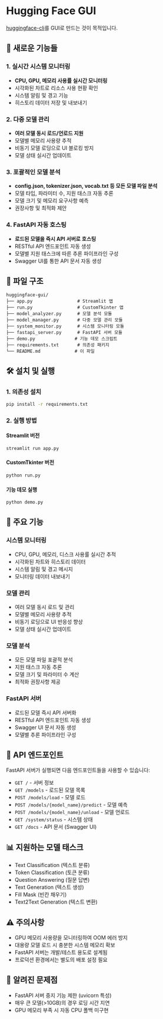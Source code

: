 # Hugging Face GUI

[huggingface-cli](https://huggingface.co/docs/huggingface_hub/ko/guides/cli)를 GUI로 만드는 것이 목적입니다.

## 🚀 새로운 기능들

### 1. 실시간 시스템 모니터링
- **CPU, GPU, 메모리 사용률 실시간 모니터링**
- 시각화된 차트로 리소스 사용 현황 확인
- 시스템 알림 및 경고 기능
- 히스토리 데이터 저장 및 내보내기

### 2. 다중 모델 관리
- **여러 모델 동시 로드/언로드 지원**
- 모델별 메모리 사용량 추적
- 비동기 모델 로딩으로 UI 블로킹 방지
- 모델 상태 실시간 업데이트

### 3. 포괄적인 모델 분석
- **config.json, tokenizer.json, vocab.txt 등 모든 모델 파일 분석**
- 모델 타입, 파라미터 수, 지원 태스크 자동 추론
- 모델 크기 및 메모리 요구사항 예측
- 권장사항 및 최적화 제안

### 4. FastAPI 자동 호스팅
- **로드된 모델을 즉시 API 서버로 호스팅**
- RESTful API 엔드포인트 자동 생성
- 모델별 지원 태스크에 따른 추론 파이프라인 구성
- Swagger UI를 통한 API 문서 자동 생성

## 📁 파일 구조

```
huggingface-gui/
├── app.py                 # Streamlit 앱
├── run.py                 # CustomTkinter 앱
├── model_analyzer.py      # 모델 분석 모듈
├── model_manager.py       # 다중 모델 관리 모듈
├── system_monitor.py      # 시스템 모니터링 모듈
├── fastapi_server.py      # FastAPI 서버 모듈
├── demo.py               # 기능 데모 스크립트
├── requirements.txt       # 의존성 패키지
└── README.md             # 이 파일
```

## 🛠️ 설치 및 실행

### 1. 의존성 설치
```bash
pip install -r requirements.txt
```

### 2. 실행 방법

#### Streamlit 버전
```bash
streamlit run app.py
```

#### CustomTkinter 버전
```bash
python run.py
```

#### 기능 데모 실행
```bash
python demo.py
```

## 🎯 주요 기능

### 시스템 모니터링
- CPU, GPU, 메모리, 디스크 사용률 실시간 추적
- 시각화된 차트와 히스토리 데이터
- 시스템 알림 및 경고 메시지
- 모니터링 데이터 내보내기

### 모델 관리
- 여러 모델 동시 로드 및 관리
- 모델별 메모리 사용량 추적
- 비동기 로딩으로 UI 반응성 향상
- 모델 상태 실시간 업데이트

### 모델 분석
- 모든 모델 파일 포괄적 분석
- 지원 태스크 자동 추론
- 모델 크기 및 파라미터 수 계산
- 최적화 권장사항 제공

### FastAPI 서버
- 로드된 모델 즉시 API 서버화
- RESTful API 엔드포인트 자동 생성
- Swagger UI 문서 자동 생성
- 모델별 추론 파이프라인 구성

## 🔧 API 엔드포인트

FastAPI 서버가 실행되면 다음 엔드포인트들을 사용할 수 있습니다:

- `GET /` - 서버 정보
- `GET /models` - 로드된 모델 목록
- `POST /models/load` - 모델 로드
- `POST /models/{model_name}/predict` - 모델 예측
- `POST /models/{model_name}/unload` - 모델 언로드
- `GET /system/status` - 시스템 상태
- `GET /docs` - API 문서 (Swagger UI)

## 📊 지원하는 모델 태스크

- Text Classification (텍스트 분류)
- Token Classification (토큰 분류)
- Question Answering (질문 답변)
- Text Generation (텍스트 생성)
- Fill Mask (빈칸 채우기)
- Text2Text Generation (텍스트 변환)

## ⚠️ 주의사항

- GPU 메모리 사용량을 모니터링하여 OOM 에러 방지
- 대용량 모델 로드 시 충분한 시스템 메모리 확보
- FastAPI 서버는 개발/테스트 용도로 설계됨
- 프로덕션 환경에서는 별도의 배포 설정 필요

## 🐛 알려진 문제점

- FastAPI 서버 중지 기능 제한 (uvicorn 특성)
- 매우 큰 모델(>10GB)의 경우 로딩 시간 지연
- GPU 메모리 부족 시 자동 CPU 폴백 미구현


